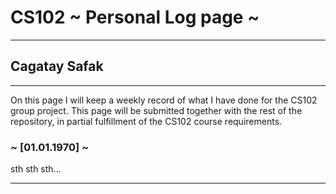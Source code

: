 # CS102 ~ Personal Log page ~
****
## Cagatay Safak
****

On this page I will keep a weekly record of what I have done for the CS102 group project. This page will be submitted together with the rest of the repository, in partial fulfillment of the CS102 course requirements.


### ~ [01.01.1970] ~ 
sth sth sth...
****
